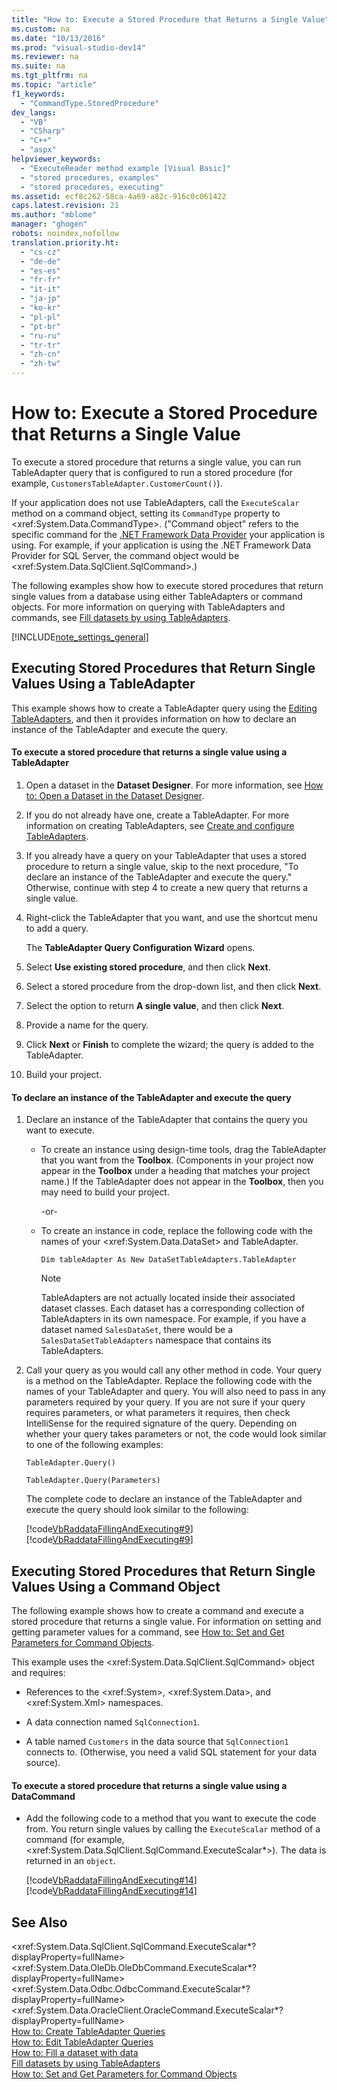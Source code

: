 ```yaml
---
title: "How to: Execute a Stored Procedure that Returns a Single Value"
ms.custom: na
ms.date: "10/13/2016"
ms.prod: "visual-studio-dev14"
ms.reviewer: na
ms.suite: na
ms.tgt_pltfrm: na
ms.topic: "article"
f1_keywords: 
  - "CommandType.StoredProcedure"
dev_langs: 
  - "VB"
  - "CSharp"
  - "C++"
  - "aspx"
helpviewer_keywords: 
  - "ExecuteReader method example [Visual Basic]"
  - "stored procedures, examples"
  - "stored procedures, executing"
ms.assetid: ecf8c262-58ca-4a69-a82c-916c0c061422
caps.latest.revision: 21
ms.author: "mblome"
manager: "ghogen"
robots: noindex,nofollow
translation.priority.ht: 
  - "cs-cz"
  - "de-de"
  - "es-es"
  - "fr-fr"
  - "it-it"
  - "ja-jp"
  - "ko-kr"
  - "pl-pl"
  - "pt-br"
  - "ru-ru"
  - "tr-tr"
  - "zh-cn"
  - "zh-tw"
---
```

# How to: Execute a Stored Procedure that Returns a Single Value
To execute a stored procedure that returns a single value, you can run TableAdapter query that is configured to run a stored procedure (for example, `CustomersTableAdapter.CustomerCount()`).  
  
 If your application does not use TableAdapters, call the `ExecuteScalar` method on a command object, setting its `CommandType` property to \<xref:System.Data.CommandType>. ("Command object" refers to the specific command for the [.NET Framework Data Provider](../Topic/.NET%20Framework%20Data%20Providers.md) your application is using. For example, if your application is using the .NET Framework Data Provider for SQL Server, the command object would be \<xref:System.Data.SqlClient.SqlCommand>.)  
  
 The following examples show how to execute stored procedures that return single values from a database using either TableAdapters or command objects. For more information on querying with TableAdapters and commands, see [Fill datasets by using TableAdapters](../datatools/fill-datasets-by-using-tableadapters.md).  
  
 [!INCLUDE[note_settings_general](../datatools/includes/note_settings_general_md.md)]  
  
## Executing Stored Procedures that Return Single Values Using a TableAdapter  
 This example shows how to create a TableAdapter query using the [Editing TableAdapters](../datatools/editing-tableadapters.md), and then it provides information on how to declare an instance of the TableAdapter and execute the query.  
  
#### To execute a stored procedure that returns a single value using a TableAdapter  
  
1.  Open a dataset in the **Dataset Designer**. For more information, see [How to: Open a Dataset in the Dataset Designer](../Topic/How%20to:%20Open%20a%20Dataset%20in%20the%20Dataset%20Designer.md).  
  
2.  If you do not already have one, create a TableAdapter. For more information on creating TableAdapters, see [Create and configure TableAdapters](../datatools/create-and-configure-tableadapters.md).  
  
3.  If you already have a query on your TableAdapter that uses a stored procedure to return a single value, skip to the next procedure, "To declare an instance of the TableAdapter and execute the query." Otherwise, continue with step 4 to create a new query that returns a single value.  
  
4.  Right-click the TableAdapter that you want, and use the shortcut menu to add a query.  
  
     The **TableAdapter Query Configuration Wizard** opens.  
  
5.  Select **Use existing stored procedure**, and then click **Next**.  
  
6.  Select a stored procedure from the drop-down list, and then click **Next**.  
  
7.  Select the option to return **A single value**, and then click **Next**.  
  
8.  Provide a name for the query.  
  
9. Click **Next** or **Finish** to complete the wizard; the query is added to the TableAdapter.  
  
10. Build your project.  
  
#### To declare an instance of the TableAdapter and execute the query  
  
1.  Declare an instance of the TableAdapter that contains the query you want to execute.  
  
    -   To create an instance using design-time tools, drag the TableAdapter that you want from the **Toolbox**. (Components in your project now appear in the **Toolbox** under a heading that matches your project name.) If the TableAdapter does not appear in the **Toolbox**, then you may need to build your project.  
  
         -or-  
  
    -   To create an instance in code, replace the following code with the names of your \<xref:System.Data.DataSet> and TableAdapter.  
  
         `Dim tableAdapter As New DataSetTableAdapters.TableAdapter`  
  
        > [!NOTE]
        >  TableAdapters are not actually located inside their associated dataset classes. Each dataset has a corresponding collection of TableAdapters in its own namespace. For example, if you have a dataset named `SalesDataSet`, there would be a `SalesDataSetTableAdapters` namespace that contains its TableAdapters.  
  
2.  Call your query as you would call any other method in code. Your query is a method on the TableAdapter. Replace the following code with the names of your TableAdapter and query. You will also need to pass in any parameters required by your query. If you are not sure if your query requires parameters, or what parameters it requires, then check IntelliSense for the required signature of the query. Depending on whether your query takes parameters or not, the code would look similar to one of the following examples:  
  
     `TableAdapter.Query()`  
  
     `TableAdapter.Query(Parameters)`  
  
     The complete code to declare an instance of the TableAdapter and execute the query should look similar to the following:  
  
     [!code[VbRaddataFillingAndExecuting#9](../datatools/codesnippet/CSharp/how-to--execute-a-stored-procedure-that-returns-a-single-value_1.cs)]
[!code[VbRaddataFillingAndExecuting#9](../datatools/codesnippet/VisualBasic/how-to--execute-a-stored-procedure-that-returns-a-single-value_1.vb)]  
  
## Executing Stored Procedures that Return Single Values Using a Command Object  
 The following example shows how to create a command and execute a stored procedure that returns a single value. For information on setting and getting parameter values for a command, see [How to: Set and Get Parameters for Command Objects](../Topic/How%20to:%20Set%20and%20Get%20Parameters%20for%20Command%20Objects.md).  
  
 This example uses the \<xref:System.Data.SqlClient.SqlCommand> object and requires:  
  
-   References to the \<xref:System>, \<xref:System.Data>, and \<xref:System.Xml> namespaces.  
  
-   A data connection named `SqlConnection1`.  
  
-   A table named `Customers` in the data source that `SqlConnection1` connects to. (Otherwise, you need a valid SQL statement for your data source).  
  
#### To execute a stored procedure that returns a single value using a DataCommand  
  
-   Add the following code to a method that you want to execute the code from. You return single values by calling the `ExecuteScalar` method of a command (for example, \<xref:System.Data.SqlClient.SqlCommand.ExecuteScalar*>). The data is returned in an `object`.  
  
     [!code[VbRaddataFillingAndExecuting#14](../datatools/codesnippet/CSharp/how-to--execute-a-stored-procedure-that-returns-a-single-value_2.cs)]
[!code[VbRaddataFillingAndExecuting#14](../datatools/codesnippet/VisualBasic/how-to--execute-a-stored-procedure-that-returns-a-single-value_2.vb)]  
  
## See Also  
 \<xref:System.Data.SqlClient.SqlCommand.ExecuteScalar*?displayProperty=fullName>   
 \<xref:System.Data.OleDb.OleDbCommand.ExecuteScalar*?displayProperty=fullName>   
 \<xref:System.Data.Odbc.OdbcCommand.ExecuteScalar*?displayProperty=fullName>   
 \<xref:System.Data.OracleClient.OracleCommand.ExecuteScalar*?displayProperty=fullName>   
 [How to: Create TableAdapter Queries](../datatools/how-to--create-tableadapter-queries.md)   
 [How to: Edit TableAdapter Queries](../datatools/how-to--edit-tableadapter-queries.md)   
 [How to: Fill a dataset with data](../datatools/how-to--fill-a-dataset-with-data.md)   
 [Fill datasets by using TableAdapters](../datatools/fill-datasets-by-using-tableadapters.md)   
 [How to: Set and Get Parameters for Command Objects](../Topic/How%20to:%20Set%20and%20Get%20Parameters%20for%20Command%20Objects.md)